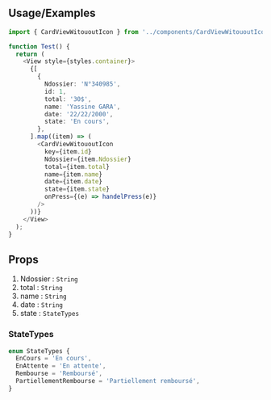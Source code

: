 ## Usage/Examples

```typescript
import { CardViewWitououtIcon } from '../components/CardViewWitououtIcon';

function Test() {
  return (
    <View style={styles.container}>
      {[
        {
          Ndossier: 'N°340985',
          id: 1,
          total: '30$',
          name: 'Yassine GARA',
          date: '22/22/2000',
          state: 'En cours',
        },
      ].map((item) => (
        <CardViewWitououtIcon
          key={item.id}
          Ndossier={item.Ndossier}
          total={item.total}
          name={item.name}
          date={item.date}
          state={item.state}
          onPress={(e) => handelPress(e)}
        />
      ))}
    </View>
  );
}
```

## Props

1. Ndossier : `String`
2. total : `String`
3. name : `String`
4. date : `String`
5. state : `StateTypes`

### StateTypes

```javascript
enum StateTypes {
  EnCours = 'En cours',
  EnAttente = 'En attente',
  Rembourse = 'Remboursé',
  PartiellementRembourse = 'Partiellement remboursé',
}
```
